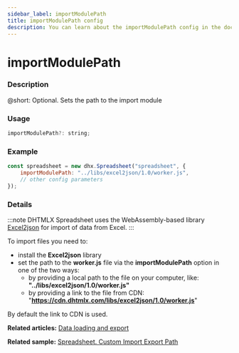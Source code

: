```yaml
---
sidebar_label: importModulePath
title: importModulePath config
description: You can learn about the importModulePath config in the documentation of the DHTMLX JavaScript Spreadsheet library. Browse developer guides and API reference, try out code examples and live demos, and download a free 30-day evaluation version of DHTMLX Spreadsheet.
---
```


# importModulePath

### Description

@short: Optional. Sets the path to the import module

### Usage

~~~jsx
importModulePath?: string;
~~~

### Example

~~~jsx {2}
const spreadsheet = new dhx.Spreadsheet("spreadsheet", {
    importModulePath: "../libs/excel2json/1.0/worker.js",
    // other config parameters
});
~~~

### Details

:::note 
DHTMLX Spreadsheet uses the WebAssembly-based library [Excel2json](https://github.com/DHTMLX/excel2json) for import of data from Excel.
:::

To import files you need to:

- install the **Excel2json** library
- set the path to the **worker.js** file via the **importModulePath** option in one of the two ways:
  - by providing a local path to the file on your computer, like: **"../libs/excel2json/1.0/worker.js"**
  - by providing a link to the file from CDN: "**https://cdn.dhtmlx.com/libs/excel2json/1.0/worker.js**"

By default the link to CDN is used.

**Related articles:** [Data loading and export](loading_data.md#loading-excel-file-xlsx)

**Related sample:** [Spreadsheet. Custom Import Export Path](https://snippet.dhtmlx.com/wykwzfhm)
